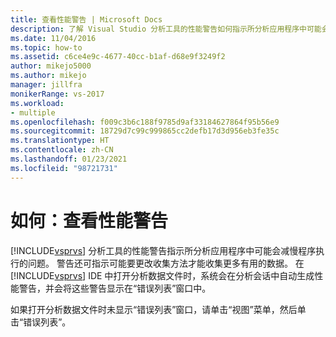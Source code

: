```yaml
---
title: 查看性能警告 | Microsoft Docs
description: 了解 Visual Studio 分析工具的性能警告如何指示所分析应用程序中可能会减慢程序执行的问题。
ms.date: 11/04/2016
ms.topic: how-to
ms.assetid: c6ce4e9c-4677-40cc-b1af-d68e9f3249f2
author: mikejo5000
ms.author: mikejo
manager: jillfra
monikerRange: vs-2017
ms.workload:
- multiple
ms.openlocfilehash: f009c3b6c188f9785d9af33184627864f95b56e9
ms.sourcegitcommit: 18729d7c99c999865cc2defb17d3d956eb3fe35c
ms.translationtype: HT
ms.contentlocale: zh-CN
ms.lasthandoff: 01/23/2021
ms.locfileid: "98721731"
---
```

# <a name="how-to-view-performance-warnings"></a>如何：查看性能警告
[!INCLUDE[vsprvs](../code-quality/includes/vsprvs_md.md)] 分析工具的性能警告指示所分析应用程序中可能会减慢程序执行的问题。 警告还可指示可能要更改收集方法才能收集更多有用的数据。 在 [!INCLUDE[vsprvs](../code-quality/includes/vsprvs_md.md)] IDE 中打开分析数据文件时，系统会在分析会话中自动生成性能警告，并会将这些警告显示在“错误列表”窗口中。

 如果打开分析数据文件时未显示“错误列表”窗口，请单击“视图”菜单，然后单击“错误列表”。
